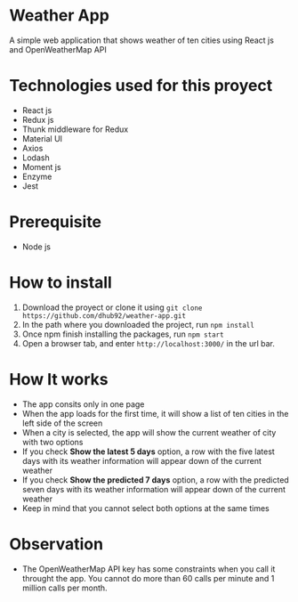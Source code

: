 # Weather App
A simple web application that shows weather of ten cities using React js and OpenWeatherMap API
# Technologies used for this proyect
* React js
* Redux js
* Thunk middleware for Redux
* Material UI
* Axios
* Lodash
* Moment js
* Enzyme
* Jest
# Prerequisite
* Node js 
# How to install
1. Download the proyect or clone it using `git clone https://github.com/dhub92/weather-app.git`
2. In the path where you downloaded the project, run `npm install`
3. Once npm finish installing the packages, run `npm start`
4. Open a browser tab, and enter `http://localhost:3000/` in the url bar.
# How It works
* The app consits only in one page
* When the app loads for the first time, it will show a list of ten cities in the left side of the screen
* When a city is selected, the app will show the current weather of city with two options
* If you check **Show the latest 5 days** option, a row with the five latest days with its weather information will appear down of the current weather
* If you check **Show the predicted 7 days** option, a row with the predicted seven days with its weather information will appear down of the current weather
* Keep in mind that you cannot select both options at the same times 
# Observation
* The OpenWeatherMap API key has some constraints when you call it throught the app. You cannot do more than 60 calls per minute and 1 million calls per month.
